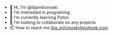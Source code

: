 - 👋 Hi, I’m @ilijamilcinoski
- 👀 I’m interested in programing
- 🌱 I’m currently learning Pyton
- 💞️ I’m looking to collaborate on any projects
- 📫 How to reach me ilija_milcinoski@outlook.com

<!---
ilijamilcinoski/ilijamilcinoski is a ✨ special ✨ repository because its `README.md` (this file) appears on your GitHub profile.
You can click the Preview link to take a look at your changes.
--->
